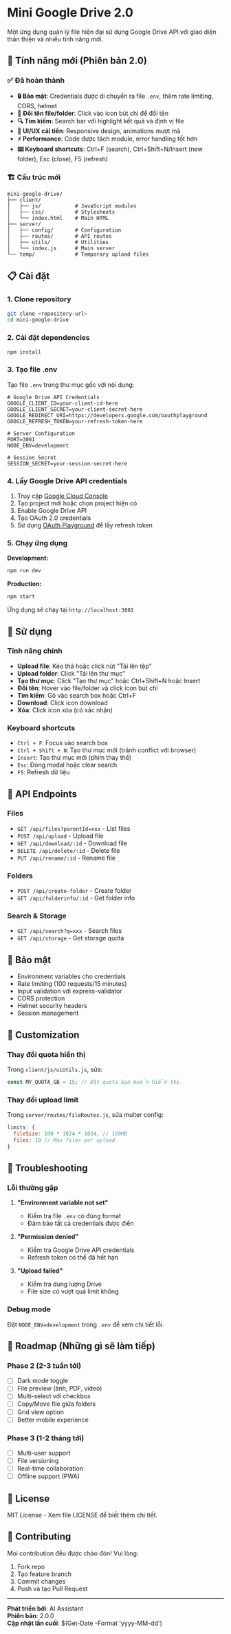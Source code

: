# Mini Google Drive 2.0

Một ứng dụng quản lý file hiện đại sử dụng Google Drive API với giao diện thân thiện và nhiều tính năng mới.

## 🚀 Tính năng mới (Phiên bản 2.0)

### ✅ Đã hoàn thành
- **🔒 Bảo mật**: Credentials được di chuyển ra file `.env`, thêm rate limiting, CORS, helmet
- **📁 Đổi tên file/folder**: Click vào icon bút chì để đổi tên
- **🔍 Tìm kiếm**: Search bar với highlight kết quả và định vị file
- **🎨 UI/UX cải tiến**: Responsive design, animations mượt mà
- **⚡ Performance**: Code được tách module, error handling tốt hơn
- **⌨️ Keyboard shortcuts**: Ctrl+F (search), Ctrl+Shift+N/Insert (new folder), Esc (close), F5 (refresh)

### 🏗️ Cấu trúc mới
```
mini-google-drive/
├── client/
│   ├── js/           # JavaScript modules
│   ├── css/          # Stylesheets  
│   └── index.html    # Main HTML
├── server/
│   ├── config/       # Configuration
│   ├── routes/       # API routes
│   ├── utils/        # Utilities
│   └── index.js      # Main server
└── temp/             # Temporary upload files
```

## 📋 Cài đặt

### 1. Clone repository
```bash
git clone <repository-url>
cd mini-google-drive
```

### 2. Cài đặt dependencies
```bash
npm install
```

### 3. Tạo file .env
Tạo file `.env` trong thư mục gốc với nội dung:

```env
# Google Drive API Credentials
GOOGLE_CLIENT_ID=your-client-id-here
GOOGLE_CLIENT_SECRET=your-client-secret-here
GOOGLE_REDIRECT_URI=https://developers.google.com/oauthplayground
GOOGLE_REFRESH_TOKEN=your-refresh-token-here

# Server Configuration
PORT=3001
NODE_ENV=development

# Session Secret
SESSION_SECRET=your-session-secret-here
```

### 4. Lấy Google Drive API credentials

1. Truy cập [Google Cloud Console](https://console.cloud.google.com/)
2. Tạo project mới hoặc chọn project hiện có
3. Enable Google Drive API
4. Tạo OAuth 2.0 credentials
5. Sử dụng [OAuth Playground](https://developers.google.com/oauthplayground) để lấy refresh token

### 5. Chạy ứng dụng

**Development:**
```bash
npm run dev
```

**Production:**
```bash
npm start
```

Ứng dụng sẽ chạy tại `http://localhost:3001`

## 🎯 Sử dụng

### Tính năng chính
- **Upload file**: Kéo thả hoặc click nút "Tải lên tệp"
- **Upload folder**: Click "Tải lên thư mục"  
- **Tạo thư mục**: Click "Tạo thư mục" hoặc Ctrl+Shift+N hoặc Insert
- **Đổi tên**: Hover vào file/folder và click icon bút chì
- **Tìm kiếm**: Gõ vào search box hoặc Ctrl+F
- **Download**: Click icon download
- **Xóa**: Click icon xóa (có xác nhận)

### Keyboard shortcuts
- `Ctrl + F`: Focus vào search box
- `Ctrl + Shift + N`: Tạo thư mục mới (tránh conflict với browser)
- `Insert`: Tạo thư mục mới (phím thay thế)
- `Esc`: Đóng modal hoặc clear search
- `F5`: Refresh dữ liệu

## 🔧 API Endpoints

### Files
- `GET /api/files?parentId=xxx` - List files
- `POST /api/upload` - Upload file
- `GET /api/download/:id` - Download file
- `DELETE /api/delete/:id` - Delete file
- `PUT /api/rename/:id` - Rename file

### Folders
- `POST /api/create-folder` - Create folder
- `GET /api/folderinfo/:id` - Get folder info

### Search & Storage
- `GET /api/search?q=xxx` - Search files
- `GET /api/storage` - Get storage quota

## 🔐 Bảo mật

- Environment variables cho credentials
- Rate limiting (100 requests/15 minutes)
- Input validation với express-validator
- CORS protection
- Helmet security headers
- Session management

## 🎨 Customization

### Thay đổi quota hiển thị
Trong `client/js/uiUtils.js`, sửa:
```javascript
const MY_QUOTA_GB = 15; // Đặt quota bạn muốn hiển thị
```

### Thay đổi upload limit
Trong `server/routes/fileRoutes.js`, sửa multer config:
```javascript
limits: {
  fileSize: 100 * 1024 * 1024, // 100MB
  files: 10 // Max files per upload
}
```

## 🐛 Troubleshooting

### Lỗi thường gặp

1. **"Environment variable not set"**
   - Kiểm tra file `.env` có đúng format
   - Đảm bảo tất cả credentials được điền

2. **"Permission denied"**
   - Kiểm tra Google Drive API credentials
   - Refresh token có thể đã hết hạn

3. **"Upload failed"**
   - Kiểm tra dung lượng Drive
   - File size có vượt quá limit không

### Debug mode
Đặt `NODE_ENV=development` trong `.env` để xem chi tiết lỗi.

## 🚧 Roadmap (Những gì sẽ làm tiếp)

### Phase 2 (2-3 tuần tới)
- [ ] Dark mode toggle
- [ ] File preview (ảnh, PDF, video)
- [ ] Multi-select với checkbox
- [ ] Copy/Move file giữa folders
- [ ] Grid view option
- [ ] Better mobile experience

### Phase 3 (1-2 tháng tới)  
- [ ] Multi-user support
- [ ] File versioning
- [ ] Real-time collaboration
- [ ] Offline support (PWA)

## 📄 License

MIT License - Xem file LICENSE để biết thêm chi tiết.

## 🤝 Contributing

Mọi contribution đều được chào đón! Vui lòng:
1. Fork repo
2. Tạo feature branch
3. Commit changes
4. Push và tạo Pull Request

---

**Phát triển bởi**: AI Assistant  
**Phiên bản**: 2.0.0  
**Cập nhật lần cuối**: $(Get-Date -Format 'yyyy-MM-dd')
